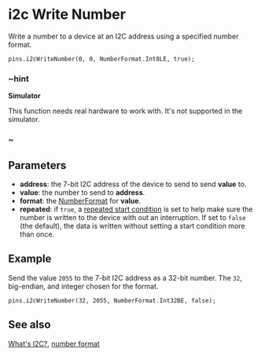# i2c Write Number

Write a number to a device at an I2C address using a specified number format.

```sig
pins.i2cWriteNumber(0, 0, NumberFormat.Int8LE, true);
```

### ~hint
**Simulator**

This function needs real hardware to work with. It's not supported in the simulator.

### ~

## Parameters

* **address**: the 7-bit I2C address of the device to send to send **value** to.
* **value**: the number to send to **address**.
* **format**: the [NumberFormat](/types/buffer/number-format) for **value**.
* **repeated**: if `true`, a [repeated start condition](http://www.i2c-bus.org/repeated-start-condition/) is set to help make sure the number is written to the device with out an interruption. If set to `false` (the default), the data is written without setting a start condition more than once.

## Example

Send the value `2055` to the 7-bit I2C address as a 32-bit number. The `32`, big-endian, and integer chosen for the format.

```blocks
pins.i2cWriteNumber(32, 2055, NumberFormat.Int32BE, false);
```

## See also

[What's I2C?](http://www.i2c-bus.org/), [number format](/types/buffer/number-format)
